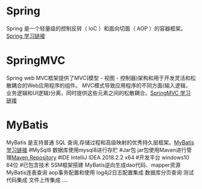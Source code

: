 # Spring 
Spring 是一个轻量级的控制反转（ IoC ）和面向切面（ AOP ）的容器框架。[Spring 学习链接](https://www.yiibai.com/spring/)
# SpringMVC
Spring web MVC框架提供了MVC(模型 - 视图 - 控制器)架构和用于开发灵活和松散耦合的Web应用程序的组件。 MVC模式导致应用程序的不同方面(输入逻辑，业务逻辑和UI逻辑)分离，同时提供这些元素之间的松散耦合。[SpringMVC 学习链接](https://www.yiibai.com/spring_mvc/springmvc_overview.html)
# MyBatis
MyBatis 是支持普通 SQL 查询,存储过程和高级映射的优秀持久层框架。[MyBatis 学习链接](https://www.yiibai.com/mybatis/)
#MySql8
数据库使用mysql8进行存贮
#Jar包
jar包使用Maven进行管理[Maven Repository](https://mvnrepository.com/)
#IDE
IntelliJ IDEA 2018.2.2 x64
#开发平台
windows10 64位
#已包含技术
SSM框架搭建
MyBatis逆向生成dao代码、mapper资源
MyBatis连表查询
aop事务配置和使用
log4j2日志配置集成
数据库分页查询
测试代码集成
文件上传集成
....
